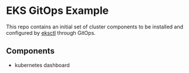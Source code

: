 # EKS GitOps Example

This repo contains an initial set of cluster components to be installed and
configured by [eksctl](https://eksctl.io) through GitOps.

## Components

  - kubernetes dashboard


